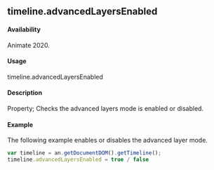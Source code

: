 ## timeline.advancedLayersEnabled

#### Availability

Animate 2020.

#### Usage

timeline.advancedLayersEnabled


#### Description

Property; Checks the advanced layers mode is enabled or disabled.

#### Example


The following example enables or disables the advanced layer mode.

```javascript
var timeline = an.getDocumentDOM().getTimeline();
timeline.advancedLayersEnabled = true / false
```